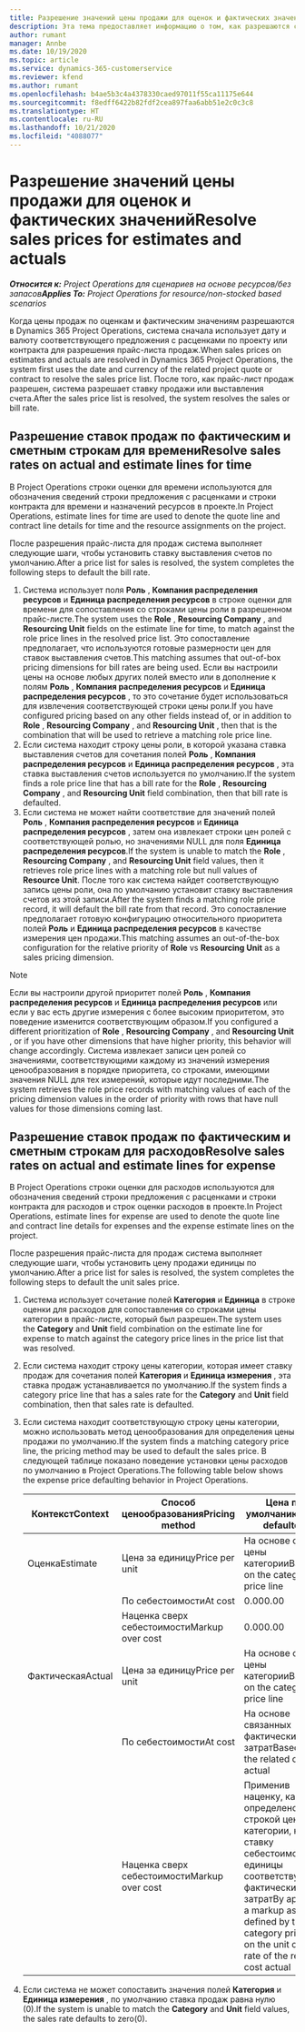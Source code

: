 ```yaml
---
title: Разрешение значений цены продажи для оценок и фактических значений
description: Эта тема предоставляет информацию о том, как разрешаются ставки продаж для оценок и фактических значений.
author: rumant
manager: Annbe
ms.date: 10/19/2020
ms.topic: article
ms.service: dynamics-365-customerservice
ms.reviewer: kfend
ms.author: rumant
ms.openlocfilehash: b4ae5b3c4a4378330caed97011f55ca11175e644
ms.sourcegitcommit: f8edff6422b82fdf2cea897faa6abb51e2c0c3c8
ms.translationtype: HT
ms.contentlocale: ru-RU
ms.lasthandoff: 10/21/2020
ms.locfileid: "4088077"
---
```

# <a name="resolve-sales-prices-for-estimates-and-actuals"></a><span data-ttu-id="efa6b-103">Разрешение значений цены продажи для оценок и фактических значений</span><span class="sxs-lookup"><span data-stu-id="efa6b-103">Resolve sales prices for estimates and actuals</span></span>

<span data-ttu-id="efa6b-104">_**Относится к:** Project Operations для сценариев на основе ресурсов/без запасов_</span><span class="sxs-lookup"><span data-stu-id="efa6b-104">_**Applies To:** Project Operations for resource/non-stocked based scenarios_</span></span>

<span data-ttu-id="efa6b-105">Когда цены продаж по оценкам и фактическим значениям разрешаются в Dynamics 365 Project Operations, система сначала использует дату и валюту соответствующего предложения с расценками по проекту или контракта для разрешения прайс-листа продаж.</span><span class="sxs-lookup"><span data-stu-id="efa6b-105">When sales prices on estimates and actuals are resolved in Dynamics 365 Project Operations, the system first uses the date and currency of the related project quote or contract to resolve the sales price list.</span></span> <span data-ttu-id="efa6b-106">После того, как прайс-лист продаж разрешен, система разрешает ставку продажи или выставления счета.</span><span class="sxs-lookup"><span data-stu-id="efa6b-106">After the sales price list is resolved, the system resolves the sales or bill rate.</span></span>

## <a name="resolve-sales-rates-on-actual-and-estimate-lines-for-time"></a><span data-ttu-id="efa6b-107">Разрешение ставок продаж по фактическим и сметным строкам для времени</span><span class="sxs-lookup"><span data-stu-id="efa6b-107">Resolve sales rates on actual and estimate lines for time</span></span>

<span data-ttu-id="efa6b-108">В Project Operations строки оценки для времени используются для обозначения сведений строки предложения с расценками и строки контракта для времени и назначений ресурсов в проекте.</span><span class="sxs-lookup"><span data-stu-id="efa6b-108">In Project Operations, estimate lines for time are used to denote the quote line and contract line details for time and the resource assignments on the project.</span></span>

<span data-ttu-id="efa6b-109">После разрешения прайс-листа для продаж система выполняет следующие шаги, чтобы установить ставку выставления счетов по умолчанию.</span><span class="sxs-lookup"><span data-stu-id="efa6b-109">After a price list for sales is resolved, the system completes the following steps to default the bill rate.</span></span>

1. <span data-ttu-id="efa6b-110">Система использует поля **Роль** , **Компания распределения ресурсов** и **Единица распределения ресурсов** в строке оценки для времени для сопоставления со строками цены роли в разрешенном прайс-листе.</span><span class="sxs-lookup"><span data-stu-id="efa6b-110">The system uses the **Role** , **Resourcing Company** , and **Resourcing Unit** fields on the estimate line for time, to match against the role price lines in the resolved price list.</span></span> <span data-ttu-id="efa6b-111">Это сопоставление предполагает, что используются готовые размерности цен для ставок выставления счетов.</span><span class="sxs-lookup"><span data-stu-id="efa6b-111">This matching assumes that out-of-box pricing dimensions for bill rates are being used.</span></span> <span data-ttu-id="efa6b-112">Если вы настроили цены на основе любых других полей вместо или в дополнение к полям **Роль** , **Компания распределения ресурсов** и **Единица распределения ресурсов** , то это сочетание будет использоваться для извлечения соответствующей строки цены роли.</span><span class="sxs-lookup"><span data-stu-id="efa6b-112">If you have configured pricing based on any other fields instead of, or in addition to **Role** , **Resourcing Company** , and **Resourcing Unit** , then that is the combination that will be used to retrieve a matching role price line.</span></span>
2. <span data-ttu-id="efa6b-113">Если система находит строку цены роли, в которой указана ставка выставления счетов для сочетания полей **Роль** , **Компания распределения ресурсов** и **Единица распределения ресурсов** , эта ставка выставления счетов используется по умолчанию.</span><span class="sxs-lookup"><span data-stu-id="efa6b-113">If the system finds a role price line that has a bill rate for the **Role** , **Resourcing Company** , and **Resourcing Unit** field combination, then that bill rate is defaulted.</span></span>
3. <span data-ttu-id="efa6b-114">Если система не может найти соответствие для значений полей **Роль** , **Компания распределения ресурсов** и **Единица распределения ресурсов** , затем она извлекает строки цен ролей с соответствующей ролью, но значениями NULL для поля **Единица распределения ресурсов**.</span><span class="sxs-lookup"><span data-stu-id="efa6b-114">If the system is unable to match the **Role** , **Resourcing Company** , and **Resourcing Unit** field values, then it retrieves role price lines with a matching role but null values of **Resource Unit**.</span></span> <span data-ttu-id="efa6b-115">После того как система найдет соответствующую запись цены роли, она по умолчанию установит ставку выставления счетов из этой записи.</span><span class="sxs-lookup"><span data-stu-id="efa6b-115">After the system finds a matching role price record, it will default the bill rate from that record.</span></span> <span data-ttu-id="efa6b-116">Это сопоставление предполагает готовую конфигурацию относительного приоритета полей **Роль** и **Единица распределения ресурсов** в качестве измерения цен продажи.</span><span class="sxs-lookup"><span data-stu-id="efa6b-116">This matching assumes an out-of-the-box configuration for the relative priority of **Role** vs **Resourcing Unit** as a sales pricing dimension.</span></span>

> [!NOTE]
> <span data-ttu-id="efa6b-117">Если вы настроили другой приоритет полей **Роль** , **Компания распределения ресурсов** и **Единица распределения ресурсов** или если у вас есть другие измерения с более высоким приоритетом, это поведение изменится соответствующим образом.</span><span class="sxs-lookup"><span data-stu-id="efa6b-117">If you configured a different prioritization of **Role** , **Resourcing Company** , and **Resourcing Unit** , or if you have other dimensions that have higher priority, this behavior will change accordingly.</span></span> <span data-ttu-id="efa6b-118">Система извлекает записи цен ролей со значениями, соответствующими каждому из значений измерения ценообразования в порядке приоритета, со строками, имеющими значения NULL для тех измерений, которые идут последними.</span><span class="sxs-lookup"><span data-stu-id="efa6b-118">The system retrieves the role price records with matching values of each of the pricing dimension values in the order of priority with rows that have null values for those dimensions coming last.</span></span>

## <a name="resolve-sales-rates-on-actual-and-estimate-lines-for-expense"></a><span data-ttu-id="efa6b-119">Разрешение ставок продаж по фактическим и сметным строкам для расходов</span><span class="sxs-lookup"><span data-stu-id="efa6b-119">Resolve sales rates on actual and estimate lines for expense</span></span>

<span data-ttu-id="efa6b-120">В Project Operations строки оценки для расходов используются для обозначения сведений строки предложения с расценками и строки контракта для расходов и строк оценки расходов в проекте.</span><span class="sxs-lookup"><span data-stu-id="efa6b-120">In Project Operations, estimate lines for expense are used to denote the quote line and contract line details for expenses and the expense estimate lines on the project.</span></span>

<span data-ttu-id="efa6b-121">После разрешения прайс-листа для продаж система выполняет следующие шаги, чтобы установить цену продажи единицы по умолчанию.</span><span class="sxs-lookup"><span data-stu-id="efa6b-121">After a price list for sales is resolved, the system completes the following steps to default the unit sales price.</span></span>

1. <span data-ttu-id="efa6b-122">Система использует сочетание полей **Категория** и **Единица** в строке оценки для расходов для сопоставления со строками цены категории в прайс-листе, который был разрешен.</span><span class="sxs-lookup"><span data-stu-id="efa6b-122">The system uses the **Category** and **Unit** field combination on the estimate line for expense to match against the category price lines in the price list that was resolved.</span></span>
2. <span data-ttu-id="efa6b-123">Если система находит строку цены категории, которая имеет ставку продаж для сочетания полей **Категория** и **Единица измерения** , эта ставка продаж устанавливается по умолчанию.</span><span class="sxs-lookup"><span data-stu-id="efa6b-123">If the system finds a category price line that has a sales rate for the **Category** and **Unit** field combination, then that sales rate is defaulted.</span></span>
3. <span data-ttu-id="efa6b-124">Если система находит соответствующую строку цены категории, можно использовать метод ценообразования для определения цены продажи по умолчанию.</span><span class="sxs-lookup"><span data-stu-id="efa6b-124">If the system finds a matching category price line, the pricing method may be used to default the sales price.</span></span> <span data-ttu-id="efa6b-125">В следующей таблице показано поведение установки цены расходов по умолчанию в Project Operations.</span><span class="sxs-lookup"><span data-stu-id="efa6b-125">The following table below shows the expense price defaulting behavior in Project Operations.</span></span>

    | <span data-ttu-id="efa6b-126">Контекст</span><span class="sxs-lookup"><span data-stu-id="efa6b-126">Context</span></span> | <span data-ttu-id="efa6b-127">Способ ценообразования</span><span class="sxs-lookup"><span data-stu-id="efa6b-127">Pricing method</span></span> | <span data-ttu-id="efa6b-128">Цена по умолчанию</span><span class="sxs-lookup"><span data-stu-id="efa6b-128">Price defaulted</span></span> |
    | --- | --- | --- |
    | <span data-ttu-id="efa6b-129">Оценка</span><span class="sxs-lookup"><span data-stu-id="efa6b-129">Estimate</span></span> | <span data-ttu-id="efa6b-130">Цена за единицу</span><span class="sxs-lookup"><span data-stu-id="efa6b-130">Price per unit</span></span> | <span data-ttu-id="efa6b-131">На основе строки цены категории</span><span class="sxs-lookup"><span data-stu-id="efa6b-131">Based on the category price line</span></span> |
    | &nbsp; | <span data-ttu-id="efa6b-132">По себестоимости</span><span class="sxs-lookup"><span data-stu-id="efa6b-132">At cost</span></span> | <span data-ttu-id="efa6b-133">0.00</span><span class="sxs-lookup"><span data-stu-id="efa6b-133">0.00</span></span> |
    | &nbsp; | <span data-ttu-id="efa6b-134">Наценка сверх себестоимости</span><span class="sxs-lookup"><span data-stu-id="efa6b-134">Markup over cost</span></span> | <span data-ttu-id="efa6b-135">0.00</span><span class="sxs-lookup"><span data-stu-id="efa6b-135">0.00</span></span> |
    | <span data-ttu-id="efa6b-136">Фактическая</span><span class="sxs-lookup"><span data-stu-id="efa6b-136">Actual</span></span> | <span data-ttu-id="efa6b-137">Цена за единицу</span><span class="sxs-lookup"><span data-stu-id="efa6b-137">Price per unit</span></span> | <span data-ttu-id="efa6b-138">На основе строки цены категории</span><span class="sxs-lookup"><span data-stu-id="efa6b-138">Based on the category price line</span></span> |
    | &nbsp; | <span data-ttu-id="efa6b-139">По себестоимости</span><span class="sxs-lookup"><span data-stu-id="efa6b-139">At cost</span></span> | <span data-ttu-id="efa6b-140">На основе связанных фактических затрат</span><span class="sxs-lookup"><span data-stu-id="efa6b-140">Based on the related cost actual</span></span> |
    | &nbsp; | <span data-ttu-id="efa6b-141">Наценка сверх себестоимости</span><span class="sxs-lookup"><span data-stu-id="efa6b-141">Markup over cost</span></span> | <span data-ttu-id="efa6b-142">Применив наценку, как определено строкой цены категории, на ставку себестоимости единицы соответствующих фактических затрат</span><span class="sxs-lookup"><span data-stu-id="efa6b-142">By applying a markup as defined by the category price line on the unit cost rate of the related cost actual</span></span> |

4. <span data-ttu-id="efa6b-143">Если система не может сопоставить значения полей **Категория** и **Единица измерения** , по умолчанию ставка продаж равна нулю (0).</span><span class="sxs-lookup"><span data-stu-id="efa6b-143">If the system is unable to match the **Category** and **Unit** field values, the sales rate defaults to zero(0).</span></span>
